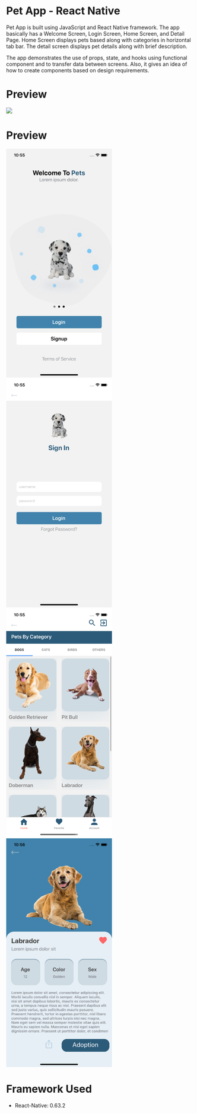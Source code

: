 # Pet App - React Native

Pet App is built using JavaScript and React Native framework. The app basically has a Welcome Screen, Login Screen, Home Screen, and Detail Page. Home Screen displays pets based along with categories in horizontal tab bar. The detail screen displays pet details along with brief description.

The app demonstrates the use of props, state, and hooks using functional component and to transfer data between screens. Also, it gives an idea of how to create components based on design requirements.

# Preview
<img src="https://github.com/sahijoshi/PetApp-ReactNative/raw/master/Assets/preview.gif" width="285"/>

# Preview
<img src="https://github.com/sahijoshi/PetApp-ReactNative/raw/master/Assets/1.png" width="285"/>
<img src="https://github.com/sahijoshi/PetApp-ReactNative/raw/master/Assets/2.png" width="285"/>
<img src="https://github.com/sahijoshi/PetApp-ReactNative/raw/master/Assets/3.png" width="285"/>
<img src="https://github.com/sahijoshi/PetApp-ReactNative/raw/master/Assets/4.png" width="285"/>

# Framework Used
- React-Native: 0.63.2

